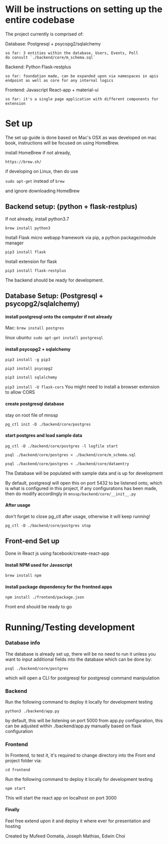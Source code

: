 # Will be instructions on setting up the entire codebase
The project currently is comprised of:

Database: Postgresql + psycopg2/sqlalchemy

    so far: 3 entities within the database, Users, Events, Poll
    do consult `./backend/core/m_schema.sql`

Backend: Python Flask-restplus 

    so far: foundation made, can be expanded upon via namespaces in apis endpoint as well as core for any internal logics

Frontend: Javascript React-app + material-ui
    
    so far: it's a single page application with different components for extension

# Set up
The set up guide is done based on Mac's OSX as was developed on mac book, instructions will be focused on using HomeBrew. 

install HomeBrew if not already, 

`https://brew.sh/`

if developing on Linux, then do use 

`sudo apt-get` instead of `brew`

and ignore downloading HomeBrew

## Backend setup: (python + flask-restplus)
If not already, install python3.7

`brew install python3`

Install Flask micro webapp framework via pip, a python package/module manager

`pip3 install flask`

Install extension for flask

`pip3 install flask-restplus`

The backend should be ready for development.

## Database Setup: (Postgresql + psycopg2/sqlalchemy)
#### install postgresql onto the computer if not already
Mac: `brew install postgres`

linux ubuntu: `sudo apt-get install postgresql`

#### install psycopg2 + sqlalchemy
`pip3 install -g pip3`

`pip3 install psycopg2`

`pip3 install sqlalchemy`

`pip3 install -U flask-cors`
You might need to install a browser extension to allow CORS

#### create postgresql database
stay on root file of mnssp

`pg_ctl init -D ./backend/core/postgres`

#### start postgres and load sample data
`pg_ctl -D ./backend/core/postgres -l logfile start`

`psql ./backend/core/postgres < ./backend/core/m_schema.sql`

`psql ./backend/core/postgres < ./backend/core/dataentry`

The Database will be populated with sample data and is up for development

By default, postgresql will open this on port 5432 to be listened onto, which is what is configured in this project, if any configurations has been made, then do modify accordingly in `mnssp/backend/core/__init__.py`

#### After usage
don't forget to close pg_ctl after usage, otherwise it will keep running!

`pg_ctl -D ./backend/core/postgres stop`



## Front-end Set up
Done in React js using facebook/create-react-app

#### Install NPM used for Javascript

`brew install npm`

#### install package dependency for the frontned apps

`npm install ./frontend/package.json` 

Front end should be ready to go

# Running/Testing development
### Database info
The database is already set up, there will be no need to run it unless you want to input additional fields into the database which can be done by:

`psql ./backend/core/postgres`

which will open a CLI for postgresql for postgresql command manipulation

### Backend
Run the following command to deploy it locally for development testing

`python3 ./backend/app.py`

by default, this will be listening on port 5000 from app.py configuration, this can be adjusted within ./backend/app.py manually based on flask configuration

### Frontend
In Frontend, to test it, it's required to change directory into the Front end project folder via:

`cd frontend`

Run the following command to deploy it locally for development testing

`npm start`

This will start the react app on localhost on port 3000

#### Finally

Feel free extend upon it and deploy it where ever for presentation and hosting

Created by Mufeed Oomatia, Joseph Mathias, Edwin Choi
